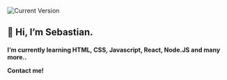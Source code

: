 ![Current Version](https://img.shields.io/badge/Readme-v0.3-1e87e4.svg)

<h2> 👋 Hi, I’m Sebastian. 
<h4> I’m currently learning HTML, CSS, Javascript, React, Node.JS and many more..<br>

Contact me!
